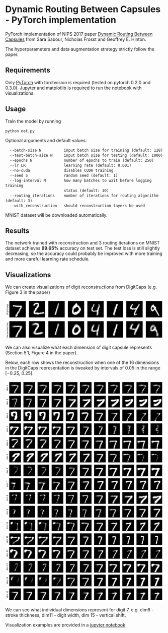 # Dynamic Routing Between Capsules - PyTorch implementation

PyTorch implementation of NIPS 2017 paper [Dynamic Routing Between Capsules](https://arxiv.org/abs/1710.09829) from Sara Sabour, Nicholas Frosst and Geoffrey E. Hinton.

The hyperparameters and data augmentation strategy strictly follow the paper.

## Requirements

Only [PyTorch](http://pytorch.org/) with torchvision is required (tested on pytorch 0.2.0 and 0.3.0). Jupyter and matplotlib is required to run the notebook with visualizations.

## Usage

Train the model by running

    python net.py
Optional arguments and default values:

```
  --batch-size N          input batch size for training (default: 128)
  --test-batch-size N     input batch size for testing (default: 1000)
  --epochs N              number of epochs to train (default: 250)
  --lr LR                 learning rate (default: 0.001)
  --no-cuda               disables CUDA training
  --seed S                random seed (default: 1)
  --log-interval N        how many batches to wait before logging training
                          status (default: 10)
  --routing_iterations    number of iterations for routing algorithm (default: 3)
  --with_reconstruction   should reconstruction layers be used
```

MNIST dataset will be downloaded automatically.

## Results

The network trained with reconstruction and 3 routing iterations on MNIST dataset achieves **99.65%** accuracy on test set. The test loss is still slightly decreasing, so the accuracy could probably be improved with more training and more careful learning rate schedule.

## Visualizations

We can create visualizations of digit reconstructions from DigitCaps (e.g. Figure 3 in the paper)

![Reconstructions](images/reconstructions.png)



We can also visualize what each dimension of digit capsule represents (Section 5.1, Figure 4 in the paper). 

Below, each row shows the reconstruction when one of the 16 dimensions in the DigitCaps representation is tweaked by intervals of 0.05 in the range [−0.25, 0.25].

![Perturbations](images/perturbations.png)

We can see what individual dimensions represent for digit 7,  e.g. dim6 - stroke thickness, dim11 - digit width, dim 15 - vertical shift.

Visualization examples are provided in a [jupyter notebook](reconstruction_visualization.ipynb)
